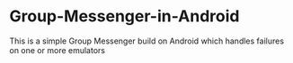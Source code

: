 # Group-Messenger-in-Android
This is a simple Group Messenger build on Android which handles failures on one or more emulators 
